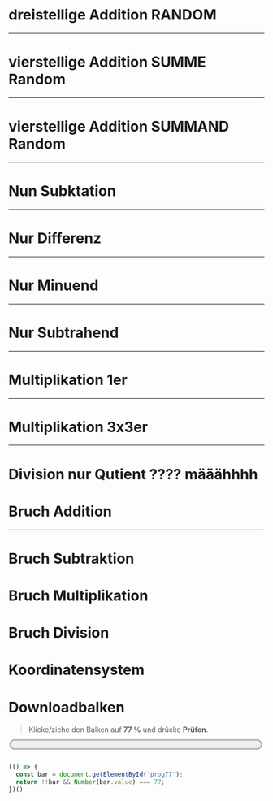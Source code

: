 <!--
version:  0.0.1
language: de
narrator: Deutsch Female

@style
main > *:not(:last-child) {
  margin-bottom: 3rem;
}

input {
    text-align: center;
}

.flex-container {
    display: flex;
    flex-wrap: wrap;
    align-items: stretch;
    gap: 20px;
}

.flex-child {
    flex: 1;
    min-width: 350px;
    margin-right: 20px;
}

@media (max-width: 400px) {
    .flex-child {
        flex: 100%;
        margin-right: 0;
    }
}
@end

formula: \carry   \textcolor{red}{\scriptsize #1}
formula: \digit   \rlap{\carry{#1}}\phantom{#2}#2
formula: \permil  \text{‰}

import: https://raw.githubusercontent.com/LiaTemplates/Tikz-Jax/main/README.md

script: https://cdn.jsdelivr.net/gh/LiaTemplates/Tikz-Jax@main/dist/index.js


import: https://raw.githubusercontent.com/liaTemplates/algebrite/master/README.md


tags: 

comment: 

author: 



import: https://raw.githubusercontent.com/LiaTemplates/GGBScript/refs/heads/main/README.md
-->



# dreistellige Addition RANDOM








<script input="submit" output="Aufgabe" default="Neue Aufgabe" modify="false">
  if (!window.randomAdd) { window.randomAdd = 1 }
  "Neue Aufgabe " + window.randomAdd++
</script>

---

<script modify="false">
// @input(`Aufgabe`)

// Helpers
const ri = (min, max) => Math.floor(Math.random() * (max - min + 1)) + min;
const digs4 = n => [Math.floor(n/1000)%10, Math.floor(n/100)%10, Math.floor(n/10)%10, n%10]; // [T,H,Z,E]

// Slot: liefert *einen* Backslash in TeX (\hspace ... / \textcolor ...)
const slot = f => f ? '\\textcolor{red}{1}' : '\\hspace{0.5em}';

// Zufall (dreistellige Summanden)
const a = ri(100, 999);
const b = ri(100, 999);
const c = a + b;

// 0 -> a gesucht, 1 -> b gesucht, 2 -> Summe gesucht
const marked = Math.floor(Math.random() * 3);

// Aufgabe (dein Format)
const problem =
  (marked === 0) ? `[[ ${a} ]] + ${b} = ${c}` :
  (marked === 1) ? `${a} + [[ ${b} ]] = ${c}` :
                   `${a} + ${b} = [[ ${c} ]]`;

// Übertragszeile für Addition (rote 1 IN der Zielspalte: E→Z, Z→H, H→T)
function carryLineAdd(a, b) {
  const A = digs4(a), B = digs4(b);
  const sE = A[3] + B[3]; const kZ = Math.floor(sE/10);
  const sZ = A[2] + B[2] + kZ; const kH = Math.floor(sZ/10);
  const sH = A[1] + B[1] + kH; const kT = Math.floor(sH/10);
  const flags = [kT, kH, kZ, 0]; // [T,H,Z,E] -> 1, wenn in diese Spalte übertragen wird
  return `${slot(flags[0])}${slot(flags[1])}${slot(flags[2])}${slot(flags[3])}&`;
}

// Leihzeile für Subtraktion (rote 1 WO +10 genommen wurde)
function borrowLineSub(minuend, subtrahend) {
  const M = digs4(minuend).slice();
  const S = digs4(subtrahend);
  const bor = [0,0,0,0]; // [T,H,Z,E]

  if (M[3] < S[3]) { bor[3] = 1; M[2] -= 1; M[3] += 10; }
  if (M[2] < S[2]) { bor[2] = 1; M[1] -= 1; M[2] += 10; }
  if (M[1] < S[1]) { bor[1] = 1; M[0] -= 1; M[1] += 10; }
  return `${slot(bor[0])}${slot(bor[1])}${slot(bor[2])}${slot(bor[3])}&`;
}

// Align-Blöcke (nur deine Darstellung, sauber in $$ ... $$)
function additionAlign(a, b, c) {
  const carriers = carryLineAdd(a, b);
  return `$$
\\begin{align*}
 ${a}& \\\\
+${b}& \\\\
 ${carriers} \\\\ \\hline
 ${c}& \\\\
\\end{align*}
$$`;
}

function subtractionAlign(minuend, subtrahend, result) {
  const borrows = borrowLineSub(minuend, subtrahend);
  return `$$
\\begin{align*}
 ${minuend}& \\\\
-${subtrahend}& \\\\
 ${borrows} \\\\ \\hline
 ${result}& \\\\
\\end{align*}
$$`;
}

// Versteckte Lösung (keine Leerzeile davor; End-Sternenblock)
let solution = '***************';
if (marked === 2) {
  solution += '\n' + additionAlign(a, b, c);
} else if (marked === 0) {
  solution += `\n$$x + ${b} = ${c} \\;\\Rightarrow\\; x = ${c} - ${b} = ${a}$$\n`;
  solution += subtractionAlign(c, b, a);
} else {
  solution += `\n$$${a} + x = ${c} \\;\\Rightarrow\\; x = ${c} - ${a} = ${b}$$\n`;
  solution += subtractionAlign(c, a, b);
}
solution += '\n***************';

// Ausgabe
"LIASCRIPT:\n" + problem + "\n" + solution;
</script>









# vierstellige Addition SUMME Random




<script input="submit" output="Aufgabe" default="Neue Aufgabe" modify="false">
  if (!window._add4_tick) { window._add4_tick = 1 } else { window._add4_tick++; }
  "Neue Aufgabe " + window._add4_tick
</script>

---

<script modify="false">
// @input(`Aufgabe`)

// Helpers
const ri    = (min, max) => Math.floor(Math.random() * (max - min + 1)) + min;
const digs4 = n => [Math.floor(n/1000)%10, Math.floor(n/100)%10, Math.floor(n/10)%10, n%10]; // [T,H,Z,E]
const slot  = f => f ? '\\textcolor{red}{1}' : '\\hspace{0.5em}'; // TeX: \textcolor / \hspace mit {0.5em}

// Zufall: 4-stellige Summanden, KEIN Übertrag in 10^4
let a, b, c, ok = false;
while (!ok) {
  a = ri(1000, 9999);
  b = ri(1000, 9999);
  const A = digs4(a), B = digs4(b);

  const sE = A[3] + B[3]; const kZ = Math.floor(sE/10);
  const sZ = A[2] + B[2] + kZ; const kH = Math.floor(sZ/10);
  const sH = A[1] + B[1] + kH; const kT = Math.floor(sH/10);
  const sT = A[0] + B[0] + kT; const kTT = Math.floor(sT/10);
  ok = (kTT === 0); // keine fünfte Stelle erzeugen
}
c = a + b;

// Aufgabe (nur: Summe eingeben)
const problem = `${a} + ${b} = [[ ${c} ]]`;

// Übertragszeile (rote 1 IN der Zielspalte: E→Z, Z→H, H→T)
function carryLineAdd(a, b) {
  const A = digs4(a), B = digs4(b);
  const sE = A[3] + B[3]; const kZ = Math.floor(sE/10);
  const sZ = A[2] + B[2] + kZ; const kH = Math.floor(sZ/10);
  const sH = A[1] + B[1] + kH; const kT = Math.floor(sH/10);
  const flags = [kT, kH, kZ, 0]; // [T, H, Z, E]; E hat nie eine 1
  return `${slot(flags[0])}${slot(flags[1])}${slot(flags[2])}${slot(flags[3])}&`;
}

// Align-Block (dein Layout), korrekt in $$ … $$
function additionAlign(a, b, c) {
  const carriers = carryLineAdd(a, b);
  return `$$
\\begin{align*}
 ${a}& \\\\
+${b}& \\\\
 ${carriers} \\\\ \\hline
 ${c}& \\\\
\\end{align*}
$$`;
}

// Versteckte Lösung
let solution = '***************';
solution += '\n' + additionAlign(a, b, c);
solution += '\n***************';

// Ausgabe
"LIASCRIPT:\n" + problem + "\n" + solution;
</script>











# vierstellige Addition SUMMAND Random





<script input="submit" output="Aufgabe" default="Neue Aufgabe" modify="false">
  if (!window._sub4_tick) { window._sub4_tick = 1 } else { window._sub4_tick++; }
  "Neue Aufgabe " + window._sub4_tick
</script>

---

<script modify="false">
// @input(`Aufgabe`)

// Helpers
const ri    = (min, max) => Math.floor(Math.random() * (max - min + 1)) + min;
const digs4 = n => [Math.floor(n/1000)%10, Math.floor(n/100)%10, Math.floor(n/10)%10, n%10]; // [T,H,Z,E]
const slot  = f => f ? '\\textcolor{red}{1}' : '\\hspace{0.5em}';

// Zufall: 4-stellige Summanden, KEIN Übertrag in 10^4
let a, b, c, ok = false;
while (!ok) {
  a = ri(1000, 9999);
  b = ri(1000, 9999);
  c = a + b;
  if (c < 10000) ok = true; // keine 5. Stelle
}

// Welcher Summand fehlt? 0 = a, 1 = b
const missing = ri(0,1);

// Aufgabe-Text
let problem = (missing === 0)
  ? `[[ ${a} ]] + ${b} = ${c}`
  : `${a} + [[ ${b} ]] = ${c}`;

// Leihzeile für Subtraktion (rote 1 WO +10 genommen wurde)
function borrowLineSub(minuend, subtrahend) {
  const M = digs4(minuend).slice();
  const S = digs4(subtrahend);
  const bor = [0,0,0,0]; // [T,H,Z,E]

  if (M[3] < S[3]) { bor[3] = 1; M[2] -= 1; M[3] += 10; }
  if (M[2] < S[2]) { bor[2] = 1; M[1] -= 1; M[2] += 10; }
  if (M[1] < S[1]) { bor[1] = 1; M[0] -= 1; M[1] += 10; }

  return `${slot(bor[0])}${slot(bor[1])}${slot(bor[2])}${slot(bor[3])}&`;
}

// Align-Block für Subtraktion
function subtractionAlign(minuend, subtrahend, result) {
  const borrows = borrowLineSub(minuend, subtrahend);
  return `$$
\\begin{align*}
 ${minuend}& \\\\
-${subtrahend}& \\\\
 ${borrows} \\\\ \\hline
 ${result}& \\\\
\\end{align*}
$$`;
}

// Versteckte Lösung
let solution = '***************';
if (missing === 0) {
  solution += `\n$$x + ${b} = ${c} \\;\\Rightarrow\\; x = ${c} - ${b} = ${a}$$\n`;
  solution += subtractionAlign(c, b, a);
} else {
  solution += `\n$${a} + x = ${c} \\;\\Rightarrow\\; x = ${c} - ${a} = ${b}$$\n`.replace('$','$$');
  solution += subtractionAlign(c, a, b);
}
solution += '\n***************';

// Ausgabe
"LIASCRIPT:\n" + problem + "\n" + solution;
</script>






# Nun Subktation




<script input="submit" output="Aufgabe" default="Neue Aufgabe" modify="false">
  if (!window._sub3_tick) { window._sub3_tick = 1 } else { window._sub3_tick++; }
  "Neue Aufgabe " + window._sub3_tick
</script>

---

<script modify="false">
// @input(`Aufgabe`)

// Helpers
const ri    = (min, max) => Math.floor(Math.random() * (max - min + 1)) + min;
const digs3 = n => [Math.floor(n/100)%10, Math.floor(n/10)%10, n%10]; // [H,Z,E]
const slot  = f => f ? '\\textcolor{red}{1}' : '\\hspace{0.5em}'; // <<< mit {0.5em}

// Welche Größe ist gesucht? 0=Minuend A, 1=Subtrahend B, 2=Differenz C
const missing = ri(0, 2);

// Zahlen generieren (alle dreistellig)
let A, B, C;
if (missing === 2) {
  // C gesucht: A - B = C, mit C dreistellig
  A = ri(200, 999);
  B = ri(100, A - 100);
  C = A - B;
} else if (missing === 1) {
  // B gesucht
  A = ri(200, 999);
  C = ri(100, A - 100);
  B = A - C;
} else {
  // A gesucht
  B = ri(100, 899);
  C = ri(100, 999 - B);
  A = B + C;
}

// Aufgabe (gesuchte Zahl als Eingabefeld)
const problem =
  (missing === 0) ? `[[ ${A} ]] - ${B} = ${C}` :
  (missing === 1) ? `${A} - [[ ${B} ]] = ${C}` :
                    `${A} - ${B} = [[ ${C} ]]`;

// Leih-Zeile bauen: rote 1 WO +10 genommen wurde (Reihenfolge [H,Z,E])
function borrowLineSub(minuend, subtrahend) {
  const M = digs3(minuend).slice();
  const S = digs3(subtrahend);
  const bor = [0,0,0]; // [H,Z,E]

  // Einer
  if (M[2] < S[2]) { bor[2] = 1; M[1] -= 1; M[2] += 10; }
  // Zehner
  if (M[1] < S[1]) { bor[1] = 1; M[0] -= 1; M[1] += 10; }
  // Hunderter: kein weiteres Leihen (bleibt dreistellig)

  return `${slot(bor[0])}${slot(bor[1])}${slot(bor[2])}&`;
}

// Align-Block für die schriftliche Subtraktion (dein Layout)
function subtractionAlign(minuend, subtrahend, result) {
  const borrows = borrowLineSub(minuend, subtrahend);
  return `$$
\\begin{align*}
 ${minuend}& \\\\
-${subtrahend}& \\\\
 ${borrows} \\\\ \\hline
 ${result}& \\\\
\\end{align*}
$$`;
}

// Versteckte Lösung
let solution = '***************';
if (missing === 0) {
  // Minuend gesucht
  solution += `\n$$x - ${B} = ${C} \\;\\Rightarrow\\; x = ${C} + ${B} = ${A}$$\n`;
  solution += subtractionAlign(A, B, C);
} else if (missing === 1) {
  // Subtrahend gesucht
  solution += `\n$$${A} - x = ${C} \\;\\Rightarrow\\; x = ${A} - ${C} = ${B}$$\n`;
  solution += subtractionAlign(A, B, C);
} else {
  // Differenz gesucht
  solution += `\n$$${A} - ${B} = x \\;\\Rightarrow\\; x = ${A} - ${B} = ${C}$$\n`;
  solution += subtractionAlign(A, B, C);
}
solution += '\n***************';

// Ausgabe
"LIASCRIPT:\n" + problem + "\n" + solution;
</script>








# Nur Differenz




<script input="submit" output="Aufgabe" default="Neue Aufgabe" modify="false">
  if (!window._sub4_diff_tick) { window._sub4_diff_tick = 1 } else { window._sub4_diff_tick++; }
  "Neue Aufgabe " + window._sub4_diff_tick
</script>

---

<script modify="false">
// @input(`Aufgabe`)

// Hilfsfunktionen
const ri    = (min, max) => Math.floor(Math.random() * (max - min + 1)) + min;
const digs4 = n => [Math.floor(n/1000)%10, Math.floor(n/100)%10, Math.floor(n/10)%10, n%10]; // [T,H,Z,E]
const slot  = f => f ? '\\textcolor{red}{1}' : '\\hspace{0.5em}'; // mit {0.5em}

// Zufall: vierstellige Zahlen, A >= B
let A = ri(1000, 9999);
let B = ri(1000, A);
const C = A - B;

// Aufgabe: nur Differenz gesucht
const problem = `${A} - ${B} = [[ ${C} ]]`;

// Leih-Zeile für Subtraktion
function borrowLineSub(minuend, subtrahend) {
  const M = digs4(minuend).slice(); // Arbeitskopie
  const S = digs4(subtrahend);
  const bor = [0,0,0,0]; // [T,H,Z,E]

  // Einer
  if (M[3] < S[3]) { bor[3] = 1; M[2] -= 1; M[3] += 10; }
  // Zehner
  if (M[2] < S[2]) { bor[2] = 1; M[1] -= 1; M[2] += 10; }
  // Hunderter
  if (M[1] < S[1]) { bor[1] = 1; M[0] -= 1; M[1] += 10; }
  // Tausender: kein weiteres Leihen

  return `${slot(bor[0])}${slot(bor[1])}${slot(bor[2])}${slot(bor[3])}&`;
}

// Align-Block im richtigen $$ … $$-Format
function subtractionAlign(minuend, subtrahend, result) {
  const borrows = borrowLineSub(minuend, subtrahend);
  return `$$
\\begin{align*}
 ${minuend}& \\\\
-${subtrahend}& \\\\
 ${borrows} \\\\ \\hline
 ${result}& \\\\
\\end{align*}
$$`;
}

// Versteckte Lösung
let solution = '***************';
solution += `\n$$${A} - ${B} = x \\;\\Rightarrow\\; x = ${A} - ${B} = ${C}$$\n`;
solution += subtractionAlign(A, B, C);
solution += '\n***************';

// Ausgabe
"LIASCRIPT:\n" + problem + "\n" + solution;
</script>








# Nur Minuend



<script input="submit" output="Aufgabe" default="Neue Aufgabe" modify="false">
  if (!window._sub4_min_tick) { window._sub4_min_tick = 1 } else { window._sub4_min_tick++; }
  "Neue Aufgabe " + window._sub4_min_tick
</script>

---

<script modify="false">
// @input(`Aufgabe`)

// Hilfsfunktionen
const ri    = (min, max) => Math.floor(Math.random() * (max - min + 1)) + min;
const digs4 = n => [Math.floor(n/1000)%10, Math.floor(n/100)%10, Math.floor(n/10)%10, n%10]; // [T,H,Z,E]
const slot  = f => f ? '\\textcolor{red}{1}' : '\\hspace{0.5em}'; // mit {0.5em}

// Zufallszahlen: Subtrahend und Differenz (beide vierstellig), daraus Minuend
let B = ri(1000, 9999);
let C = ri(1000, 9999 - B); // C so, dass A = B+C ≤ 9999
let A = B + C;

// Aufgabe: Minuend gesucht
const problem = `[[ ${A} ]] - ${B} = ${C}`;

// Leih-Zeile für Subtraktion
function borrowLineSub(minuend, subtrahend) {
  const M = digs4(minuend).slice(); // Arbeitskopie
  const S = digs4(subtrahend);
  const bor = [0,0,0,0]; // [T,H,Z,E]

  // Einer
  if (M[3] < S[3]) { bor[3] = 1; M[2] -= 1; M[3] += 10; }
  // Zehner
  if (M[2] < S[2]) { bor[2] = 1; M[1] -= 1; M[2] += 10; }
  // Hunderter
  if (M[1] < S[1]) { bor[1] = 1; M[0] -= 1; M[1] += 10; }
  // Tausender: kein weiteres Leihen

  return `${slot(bor[0])}${slot(bor[1])}${slot(bor[2])}${slot(bor[3])}&`;
}

// Align-Block im $$ … $$-Format
function subtractionAlign(minuend, subtrahend, result) {
  const borrows = borrowLineSub(minuend, subtrahend);
  return `$$
\\begin{align*}
 ${minuend}& \\\\
-${subtrahend}& \\\\
 ${borrows} \\\\ \\hline
 ${result}& \\\\
\\end{align*}
$$`;
}

// Versteckte Lösung
let solution = '***************';
solution += `\n$$x - ${B} = ${C} \\;\\Rightarrow\\; x = ${C} + ${B} = ${A}$$\n`;
solution += subtractionAlign(A, B, C);
solution += '\n***************';

// Ausgabe
"LIASCRIPT:\n" + problem + "\n" + solution;
</script>









# Nur Subtrahend





<script input="submit" output="Aufgabe" default="Neue Aufgabe" modify="false">
  if (!window._sub4_subtrahend_tick) { window._sub4_subtrahend_tick = 1 } else { window._sub4_subtrahend_tick++; }
  "Neue Aufgabe " + window._sub4_subtrahend_tick
</script>

---

<script modify="false">
// @input(`Aufgabe`)

// Hilfsfunktionen
const ri    = (min, max) => Math.floor(Math.random() * (max - min + 1)) + min;
const digs4 = n => [Math.floor(n/1000)%10, Math.floor(n/100)%10, Math.floor(n/10)%10, n%10]; // [T,H,Z,E]
const slot  = f => f ? '\\textcolor{red}{1}' : '\\hspace{0.5em}'; // <- mit {0.5em}

// Zahlen wählen: Minuend A und Differenz C vierstellig; B = A - C ebenfalls vierstellig
const A = ri(2000, 9999);
const C = ri(1000, A - 1000);
const B = A - C; // 1000..8999

// Aufgabe: nur der Subtrahend ist gesucht
const problem = `${A} - [[ ${B} ]] = ${C}`;

// Leih-Markierungen (rote 1 dort, WO +10 genommen wurde) in Reihenfolge [T,H,Z,E]
function borrowLineSub(minuend, subtrahend) {
  const M = digs4(minuend).slice();
  const S = digs4(subtrahend);
  const bor = [0,0,0,0]; // [T,H,Z,E]

  // Einer
  if (M[3] < S[3]) { bor[3] = 1; M[2] -= 1; M[3] += 10; }
  // Zehner
  if (M[2] < S[2]) { bor[2] = 1; M[1] -= 1; M[2] += 10; }
  // Hunderter
  if (M[1] < S[1]) { bor[1] = 1; M[0] -= 1; M[1] += 10; }
  // Tausender: kein weiteres Leihen

  return `${slot(bor[0])}${slot(bor[1])}${slot(bor[2])}${slot(bor[3])}&`;
}

// Align-Block (sauber in $$ … $$ gekapselt)
function subtractionAlign(minuend, subtrahend, result) {
  const borrows = borrowLineSub(minuend, subtrahend);
  return `$$
\\begin{align*}
 ${minuend}& \\\\
-${subtrahend}& \\\\
 ${borrows} \\\\ \\hline
 ${result}& \\\\
\\end{align*}
$$`;
}

// Versteckte Lösung (keine Leerzeile davor; mit End-Sternen)
let solution = '***************';
solution += `\n$${A} - x = ${C} \\;\\Rightarrow\\; x = ${A} - ${C} = ${B}$$\n`.replace('$','$$');
solution += subtractionAlign(A, B, C);
solution += '\n***************';

// Ausgabe
"LIASCRIPT:\n" + problem + "\n" + solution;
</script>


















# Multiplikation 1er





<script input="submit" output="Aufgabe" default="Neue Aufgabe" modify="false">
  if (!window._mult3x1_tick) { window._mult3x1_tick = 1 } else { window._mult3x1_tick++; }
  "Neue Aufgabe " + window._mult3x1_tick
</script>

---

<script modify="false">
// @input(`Aufgabe`)

const ri = (min, max) => Math.floor(Math.random() * (max - min + 1)) + min;

// Zufall: dreistelliger und einstelliger Faktor
const A = ri(100, 999);
const B = ri(2, 9);
const P = A * B;

// Aufgabe: TeX für Rechnung, Eingabefeld außerhalb
const problem = `$${A} \\cdot ${B} =$ [[ ${P} ]]`;

// Lösung im Align-Stil
function multiplicationAlign(a, b, p) {
  const digits = String(a).split('').map(d => parseInt(d));
  let lines = [];

  // Einer
  let prod = digits[2] * b;
  lines.push(`+\\hspace{0.5em}\\hspace{0.5em}\\hspace{0.5em}${prod}& \\\\`);

  // Zehner
  prod = digits[1] * b;
  lines.push(`+\\hspace{0.5em}\\hspace{0.5em}${prod}\\textcolor{red}{0}& \\\\`);

  // Hunderter
  prod = digits[0] * b;
  lines.push(`+\\hspace{0.5em}${prod}\\textcolor{red}{00}& \\\\`);

  return `$$
\\begin{align*}
 ${a} \\cdot ${b}& \\\\ \\hline
 ${lines.join('\n')}
 \\hline
 ${p}& \\\\
\\end{align*}
$$`;
}

// Versteckte Lösung
let solution = '***************';
solution += '\n' + multiplicationAlign(A, B, P);
solution += '\n***************';

// Ausgabe
"LIASCRIPT:\n" + problem + "\n" + solution;
</script>





















# Multiplikation 3x3er




<script input="submit" output="Aufgabe" default="Neue Aufgabe" modify="false">
  if (!window._mult3x3_tick) { window._mult3x3_tick = 1 } else { window._mult3x3_tick++; }
  "Neue Aufgabe " + window._mult3x3_tick
</script>

---

<script modify="false">
// @input(`Aufgabe`)

// Zufall: beide Faktoren dreistellig
const ri = (min, max) => Math.floor(Math.random() * (max - min + 1)) + min;
const A = ri(100, 999);
const B = ri(100, 999);
const P = A * B;

// Aufgabe: TeX links, Eingabefeld rechts (außerhalb der TeX-Umgebung)
const problem = `$${A} \\cdot ${B} = $ [[ ${P} ]]`;

// Lösung im Align-Stil
function multiplicationAlign(a, b, p) {
  const [h, z, e] = String(b).padStart(3, '0').split('').map(x => parseInt(x, 10));
  const prodE = a * e;   // Einer-Teilprodukt
  const prodZ = a * z;   // Zehner-Teilprodukt
  const prodH = a * h;   // Hunderter-Teilprodukt

  return `$$
\\begin{align*}
 ${a} \\cdot \\textcolor{orange}{${h}}\\textcolor{green}{${z}}\\textcolor{blue}{${e}}& \\\\ \\hline
 \\textcolor{blue}{${prodE}}& \\\\
 +\\textcolor{green}{${prodZ}}\\textcolor{red}{0}& \\\\
 +\\textcolor{orange}{${prodH}}\\textcolor{red}{00}& \\\\ \\hline
 ${p}& \\\\
\\end{align*}
$$`;
}

// Versteckte Lösung
let solution = '***************';
solution += '\n' + multiplicationAlign(A, B, P);
solution += '\n***************';

// Ausgabe
"LIASCRIPT:\n" + problem + "\n" + solution;
</script>







































# Division nur Qutient ???? määähhhh





# Bruch Addition









<script input="submit" output="Aufgabe" default="Neue Aufgabe" modify="false">
  if (!window._frac_tick) { window._frac_tick = 1 } else { window._frac_tick++; }
  "Neue Aufgabe " + window._frac_tick
</script>

---

<script modify="false">
// @input(`Aufgabe`)

// Hilfsfunktionen
function gcd(a, b) {
  a = Math.abs(a); b = Math.abs(b);
  while (b) { const t = b; b = a % b; a = t; }
  return a || 1;
}
const ri = (min, max) => Math.floor(Math.random() * (max - min + 1)) + min;

// Zufall: Zähler/Nenner 1..20
const a = ri(1, 20);
const b = ri(1, 20);
const c = ri(1, 20);
const d = ri(1, 20);

// Operation wählen (Addition ODER Subtraktion). Wenn du nur Addition willst: const op = '+';
const ops = ['+','-'];
const op = ops[ri(0, ops.length - 1)];

// Auf gemeinsamen Nenner bringen
const denom = b * d;
const leftNum  = a * d;
const rightNum = c * b;

// Ergebnis-Zähler je nach Operation
const numRaw = (op === '+') ? (leftNum + rightNum) : (leftNum - rightNum);

// Kürzen
const g = gcd(numRaw, denom);
const num = numRaw / g;
const den = denom / g;

// Aufgabe (Eingabefeld + Algebrite-Prüfung)
const problem = `$\\dfrac{${a}}{${b}} ${op} \\dfrac{${c}}{${d}} = $ [[ ${num}/${den} ]]
@Algebrite.check(${num}/${den})`;

// Musterlösung mit sauberen Zeilenumbrüchen
const alignSolution = `$$
\\begin{align*}
\\dfrac{${a}}{${b}} ${op} \\dfrac{${c}}{${d}}
&= \\dfrac{${a}\\cdot ${d}}{${b}\\cdot ${d}} ${op} \\dfrac{${c}\\cdot ${b}}{${d}\\cdot ${b}} \\\\[6pt]
&= \\dfrac{${leftNum}}{${denom}} ${op} \\dfrac{${rightNum}}{${denom}} \\\\[6pt]
&= \\dfrac{${leftNum} ${op} ${rightNum}}{${denom}} \\\\[6pt]
&= \\dfrac{${numRaw}}{${denom}} \\\\[6pt]
&= \\dfrac{${num}}{${den}}
\\end{align*}
$$`;

// >>> Lösung als versteckter Block mit Button-Text "Lösung anzeigen"
const solution =
`<!-- data-solution-button="Lösung anzeigen" -->
***************
${alignSolution}
***************`;

// Ausgabe im LiaScript-Format
"LIASCRIPT:\n" + problem + "\n\n" + solution;
</script>














# Bruch Subtraktion

















# Bruch Multiplikation

















# Bruch Division





























# Koordinatensystem








# Downloadbalken



> Klicke/ziehe den Balken auf **77 %** und drücke **Prüfen**.

<div>
  <progress id="prog77" value="0" max="100" style="width:33%; transform:scale(3); position:relative; left:calc(100% / 3); margin-bottom:1rem">0%</progress>
</div>

<script>
(() => {
  const bar = document.getElementById('prog77');
  if (!bar) return;

  const clamp = (v, min, max) => Math.max(min, Math.min(max, v));
  function setValue(val) {
    const max = Number(bar.max) || 100;
    const v = clamp(Math.round(val), 0, max);
    bar.value = v;
    bar.textContent = v + '%'; // Fallback-Anzeige
  }
  function handlePointer(clientX) {
    const rect = bar.getBoundingClientRect();
    const frac = (clientX - rect.left) / rect.width;
    setValue(frac * (bar.max || 100));
  }

  // Klick & Drag
  bar.addEventListener('click', (e) => handlePointer(e.clientX));
  let dragging = false;
  bar.addEventListener('mousedown', (e) => { dragging = true; handlePointer(e.clientX); e.preventDefault(); });
  window.addEventListener('mousemove', (e) => { if (dragging) handlePointer(e.clientX); });
  window.addEventListener('mouseup',   () => { dragging = false; });

  // Anfangswert
  setValue(bar.value || 0);
})();
</script>

<!-- data-solution-button="3" -->
```js
(() => {
  const bar = document.getElementById('prog77');
  return !!bar && Number(bar.value) === 77;
})()
```








